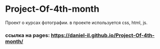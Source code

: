 # Project-Of-4th-month
Проект о курсах фотографии.
в проектe используется css, html, js.

###  ссылка на pages: https://daniel-il.github.io/Project-Of-4th-month/ 
